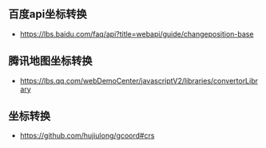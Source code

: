 ## 百度api坐标转换 
- https://lbs.baidu.com/faq/api?title=webapi/guide/changeposition-base

## 腾讯地图坐标转换

- https://lbs.qq.com/webDemoCenter/javascriptV2/libraries/convertorLibrary

## 坐标转换

- https://github.com/hujiulong/gcoord#crs